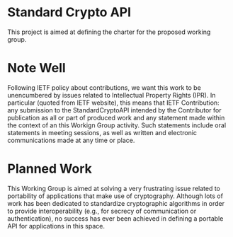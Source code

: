# Standard Crypto API

This project is aimed at defining the charter for the proposed working group.

# Note Well

Following IETF policy about contributions, we want this work to be unencumbered by issues related to
Intellectual Property Rights (IPR). In particular (quoted from IETF website), this means that IETF
Contribution: any submission to the StandardCryptoAPI intended by the Contributor for publication as
all or part of produced work and any statement made within the context of an this Workign Group activity.
Such statements include oral statements in meeting sessions, as well as written and electronic communications
made at any time or place.

# Planned Work

This Working Group is aimed at solving a very frustrating issue related to portability of applications
that make use of cryptography. Although lots of work has been dedicated to standardize cryptographic
algorithms in order to provide interoperability (e.g., for secrecy of communication or authentication),
no success has ever been achieved in defining a portable API for applications in this space.
